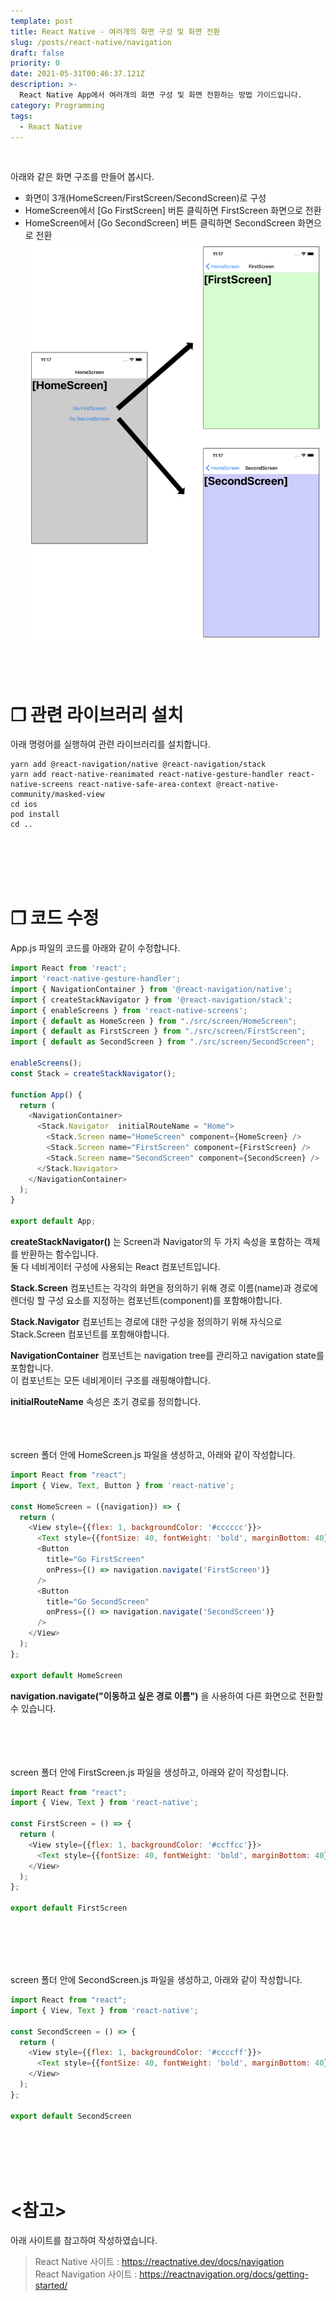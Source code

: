 ```yaml
---
template: post
title: React Native - 여러개의 화면 구성 및 화면 전환
slug: /posts/react-native/navigation
draft: false
priority: 0
date: 2021-05-31T00:46:37.121Z
description: >-
  React Native App에서 여러개의 화면 구성 및 화면 전환하는 방법 가이드입니다.
category: Programming
tags:
  - React Native
---
```


<br>

아래와 같은 화면 구조를 만들어 봅시다.
- 화면이 3개(HomeScreen/FirstScreen/SecondScreen)로 구성  
- HomeScreen에서 [Go FirstScreen] 버튼 클릭하면 FirstScreen 화면으로 전환  
- HomeScreen에서 [Go SecondScreen] 버튼 클릭하면 SecondScreen 화면으로 전환  
![](/media/react-native-navigation.png)
<br><br><br><br>





# **❐ 관련 라이브러리 설치**
아래 명령어를 실행하여 관련 라이브러리를 설치합니다.
```
yarn add @react-navigation/native @react-navigation/stack
yarn add react-native-reanimated react-native-gesture-handler react-native-screens react-native-safe-area-context @react-native-community/masked-view
cd ios
pod install
cd ..
```
<br><br><br><br>





# **❐ 코드 수정**
App.js 파일의 코드를 아래와 같이 수정합니다.
```javascript
import React from 'react';
import 'react-native-gesture-handler';
import { NavigationContainer } from '@react-navigation/native';
import { createStackNavigator } from '@react-navigation/stack';
import { enableScreens } from 'react-native-screens';
import { default as HomeScreen } from "./src/screen/HomeScreen";
import { default as FirstScreen } from "./src/screen/FirstScreen";
import { default as SecondScreen } from "./src/screen/SecondScreen";

enableScreens();
const Stack = createStackNavigator();

function App() {
  return (
    <NavigationContainer>
      <Stack.Navigator  initialRouteName = "Home">
        <Stack.Screen name="HomeScreen" component={HomeScreen} />
        <Stack.Screen name="FirstScreen" component={FirstScreen} />
        <Stack.Screen name="SecondScreen" component={SecondScreen} />
      </Stack.Navigator>
    </NavigationContainer>
  );
}

export default App;
```
**createStackNavigator()** 는 Screen과 Navigator의 두 가지 속성을 포함하는 객체를 반환하는 함수입니다.  
둘 다 네비게이터 구성에 사용되는 React 컴포넌트입니다.

**Stack.Screen** 컴포넌트는 각각의 화면을 정의하기 위해 경로 이름(name)과 경로에 렌더링 할 구성 요소를 지정하는 컴포넌트(component)를 포함해야합니다.  

**Stack.Navigator** 컴포넌트는 경로에 대한 구성을 정의하기 위해 자식으로 Stack.Screen 컴포넌트를 포함해야합니다.  

**NavigationContainer** 컴포넌트는 navigation tree를 관리하고 navigation state를 포함합니다.  
이 컴포넌트는 모든 네비게이터 구조를 래핑해야합니다.

**initialRouteName** 속성은 초기 경로를 정의합니다.
<br><br><br><br>





screen 폴더 안에 HomeScreen.js 파일을 생성하고, 아래와 같이 작성합니다.
```javascript
import React from "react";
import { View, Text, Button } from 'react-native';

const HomeScreen = ({navigation}) => {  
  return (
    <View style={{flex: 1, backgroundColor: '#cccccc'}}>
      <Text style={{fontSize: 40, fontWeight: 'bold', marginBottom: 40}}>[HomeScreen]</Text>
      <Button
        title="Go FirstScreen"
        onPress={() => navigation.navigate('FirstScreen')}
      />
      <Button
        title="Go SecondScreen"
        onPress={() => navigation.navigate('SecondScreen')}
      />
    </View>
  );
};

export default HomeScreen
```
**navigation.navigate("이동하고 싶은 경로 이름")** 을 사용하여 다른 화면으로 전환할 수 있습니다.  
<br><br><br><br>





screen 폴더 안에 FirstScreen.js 파일을 생성하고, 아래와 같이 작성합니다.
```javascript
import React from "react";
import { View, Text } from 'react-native'; 

const FirstScreen = () => {  
  return (
    <View style={{flex: 1, backgroundColor: '#ccffcc'}}>
      <Text style={{fontSize: 40, fontWeight: 'bold', marginBottom: 40}}>[FirstScreen]</Text>
    </View>
  );
};

export default FirstScreen
```
<br><br><br><br>





screen 폴더 안에 SecondScreen.js 파일을 생성하고, 아래와 같이 작성합니다.
```javascript
import React from "react";
import { View, Text } from 'react-native';

const SecondScreen = () => {
  return (
    <View style={{flex: 1, backgroundColor: '#ccccff'}}>
      <Text style={{fontSize: 40, fontWeight: 'bold', marginBottom: 40}}>[SecondScreen]</Text>
    </View>
  );
};

export default SecondScreen
```
<br><br><br><br>





# **<참고>**
아래 사이트를 참고하여 작성하였습니다.
> React Native 사이트 : https://reactnative.dev/docs/navigation  
> React Navigation 사이트 : https://reactnavigation.org/docs/getting-started/

<br><br>